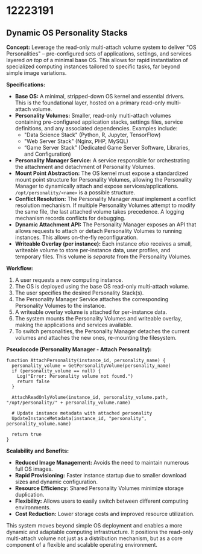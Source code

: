# 12223191

## Dynamic OS Personality Stacks

**Concept:** Leverage the read-only multi-attach volume system to deliver "OS Personalities" – pre-configured sets of applications, settings, and services layered *on top* of a minimal base OS. This allows for rapid instantiation of specialized computing instances tailored to specific tasks, far beyond simple image variations.

**Specifications:**

*   **Base OS:** A minimal, stripped-down OS kernel and essential drivers. This is the foundational layer, hosted on a primary read-only multi-attach volume.
*   **Personality Volumes:** Smaller, read-only multi-attach volumes containing pre-configured application stacks, settings files, service definitions, and any associated dependencies. Examples include:
    *   "Data Science Stack" (Python, R, Jupyter, TensorFlow)
    *   "Web Server Stack" (Nginx, PHP, MySQL)
    *   “Game Server Stack” (Dedicated Game Server Software, Libraries, and Configuration)
*   **Personality Manager Service:** A service responsible for orchestrating the attachment and detachment of Personality Volumes.
*   **Mount Point Abstraction:** The OS kernel must expose a standardized mount point structure for Personality Volumes, allowing the Personality Manager to dynamically attach and expose services/applications.  `/opt/personality/<name>` is a possible structure.
*   **Conflict Resolution:**  The Personality Manager *must* implement a conflict resolution mechanism.  If multiple Personality Volumes attempt to modify the same file, the last attached volume takes precedence. A logging mechanism records conflicts for debugging.
*   **Dynamic Attachment API:** The Personality Manager exposes an API that allows requests to attach or detach Personality Volumes to running instances. This allows on-the-fly reconfiguration.
*   **Writeable Overlay (per instance):**  Each instance *also* receives a small, writeable volume to store per-instance data, user profiles, and temporary files. This volume is *separate* from the Personality Volumes.

**Workflow:**

1.  A user requests a new computing instance.
2.  The OS is deployed using the base OS read-only multi-attach volume.
3.  The user specifies the desired Personality Stack(s).
4.  The Personality Manager Service attaches the corresponding Personality Volumes to the instance.
5.  A writeable overlay volume is attached for per-instance data.
6.  The system mounts the Personality Volumes and writeable overlay, making the applications and services available.
7.  To switch personalities, the Personality Manager detaches the current volumes and attaches the new ones, re-mounting the filesystem.

**Pseudocode (Personality Manager - Attach Personality):**

```
function AttachPersonality(instance_id, personality_name) {
  personality_volume = GetPersonalityVolume(personality_name)
  if (personality_volume == null) {
    Log("Error: Personality volume not found.")
    return false
  }

  AttachReadOnlyVolume(instance_id, personality_volume.path, "/opt/personality/" + personality_volume.name)

  # Update instance metadata with attached personality
  UpdateInstanceMetadata(instance_id, "personality", personality_volume.name)

  return true
}
```

**Scalability and Benefits:**

*   **Reduced Image Management:**  Avoids the need to maintain numerous full OS images.
*   **Rapid Provisioning:** Faster instance startup due to smaller download sizes and dynamic configuration.
*   **Resource Efficiency:** Shared Personality Volumes minimize storage duplication.
*   **Flexibility:** Allows users to easily switch between different computing environments.
*   **Cost Reduction:** Lower storage costs and improved resource utilization.

This system moves beyond simple OS deployment and enables a more dynamic and adaptable computing infrastructure. It positions the read-only multi-attach volume not just as a distribution mechanism, but as a core component of a flexible and scalable operating environment.